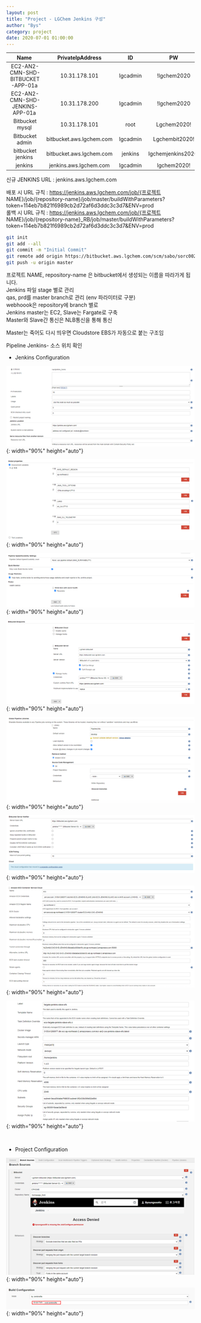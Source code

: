 ```yaml
---
layout: post
title: "Project - LGChem Jenkins 구성"
author: "Bys"
category: project
date: 2020-07-01 01:00:00
---
```



| Name | PrivateIpAddress | ID | PW |
|:-:|:-:|:-:|:-:|
| EC2-AN2-CMN-SHD-BITBUCKET-APP-01a | 10.31.178.101 | lgcadmin | !lgchem2020 |
| EC2-AN2-CMN-SHD-JENKINS-APP-01a | 10.31.178.200 | lgcadmin | !lgchem2020 |
| Bitbucket mysql | 10.31.178.101 | root | Lgchem2020! |
| Bitbucket admin | bitbucket.aws.lgchem.com | lgcadmin | Lgchembit2020! |
| bitbucket jenkins | bitbucket.aws.lgchem.com | jenkins | lgchemjenkins2020! |
| jenkins | jenkins.aws.lgchem.com | lgcadmin | lgchem2020! |


신규 JENKINS URL : jenkins.aws.lgchem.com  

배포 시 URL 규칙 : https://jenkins.aws.lgchem.com/job/{프로젝트 NAME}/job/{repository-name}/job/master/buildWithParameters?token=114eb7b821f6989cb2d72af6d3ddc3c3d7&ENV=prod  
롤백 시 URL 규칙 : https://jenkins.aws.lgchem.com/job/{프로젝트 NAME}/job/{repository-name}_RB/job/master/buildWithParameters?token=114eb7b821f6989cb2d72af6d3ddc3c3d7&ENV=prod  

```bash
git init 
git add --all 
git commit -m "Initial Commit" 
git remote add origin https://bitbucket.aws.lgchem.com/scm/sabo/sorc002.git 
git push -u origin master 
```


프로젝트 NAME, repository-name 은 bitbucket에서 생성되는 이름을 따라가게 됩니다.  
Jenkins 파일 stage 별로 관리  
qas, prd를 master branch로 관리 (env 파라미터로 구분)  
webhoook은 repository에 branch 별로  
Jenkins master는 EC2, Slave는 Fargate로 구축  
Master와 Slave간 통신은 NLB통신을 통해 통신  

Master는 죽어도 다시 띄우면 Cloudstore EBS가 자동으로 붙는 구조임  

Pipeline Jenkins- 소스 위치 확인  

- Jenkins Configuration 

![lgchem03](/assets/it/project/lgchem/lgchem03.png){: width="90%" height="auto"}  

![lgchem04](/assets/it/project/lgchem/lgchem04.png){: width="90%" height="auto"}  

![lgchem05](/assets/it/project/lgchem/lgchem05.png){: width="90%" height="auto"}  

![lgchem06](/assets/it/project/lgchem/lgchem06.png){: width="90%" height="auto"}  

![lgchem07](/assets/it/project/lgchem/lgchem07.png){: width="90%" height="auto"}  

![lgchem08](/assets/it/project/lgchem/lgchem08.png){: width="90%" height="auto"}  

![lgchem09](/assets/it/project/lgchem/lgchem09.png){: width="90%" height="auto"}  

![lgchem11](/assets/it/project/lgchem/lgchem11.png){: width="90%" height="auto"}  

<br>

- Project Configuration  

![lgchem12](/assets/it/project/lgchem/lgchem12.png){: width="90%" height="auto"}  

![lgchem13](/assets/it/project/lgchem/lgchem13.png){: width="90%" height="auto"}  


